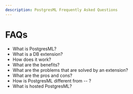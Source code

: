 ```yaml
---
description: PostgresML Frequently Asked Questions
---
```


# FAQs

* What is PostgresML?&#x20;
* What is a DB extension?&#x20;
* How does it work?&#x20;
* What are the benefits?&#x20;
* What are the problems that are solved by an extension?&#x20;
* What are the pros and cons?
* How is PostgresML different from -- ?
* What is hosted PostgresML?
